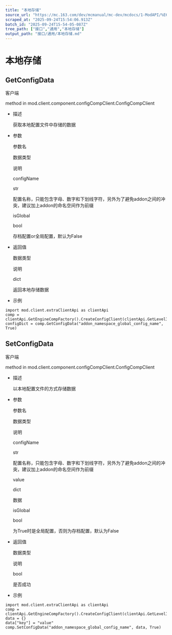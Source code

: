 ```yaml
---
title: "本地存储"
source_url: "https://mc.163.com/dev/mcmanual/mc-dev/mcdocs/1-ModAPI/%E6%8E%A5%E5%8F%A3/%E9%80%9A%E7%94%A8/%E6%9C%AC%E5%9C%B0%E5%AD%98%E5%82%A8.html"
scraped_at: "2025-09-24T15:54:06.913Z"
batch_id: "2025-09-24T15-54-05-087Z"
tree_path: ["接口","通用","本地存储"]
output_path: "接口/通用/本地存储.md"
---
```


#  本地存储

##  GetConfigData

客户端

method in mod.client.component.configCompClient.ConfigCompClient

*   描述
    
    获取本地配置文件中存储的数据
    
*   参数
    
    参数名
    
    数据类型
    
    说明
    
    configName
    
    str
    
    配置名称，只能包含字母、数字和下划线字符，另外为了避免addon之间的冲突，建议加上addon的命名空间作为前缀
    
    isGlobal
    
    bool
    
    存档配置or全局配置，默认为False
    
*   返回值
    
    数据类型
    
    说明
    
    dict
    
    返回本地存储数据
    
*   示例
    

```
import mod.client.extraClientApi as clientApi
comp = clientApi.GetEngineCompFactory().CreateConfigClient(clientApi.GetLevelId())
configDict = comp.GetConfigData("addon_namespace_global_config_name", True)

```

##  SetConfigData

客户端

method in mod.client.component.configCompClient.ConfigCompClient

*   描述
    
    以本地配置文件的方式存储数据
    
*   参数
    
    参数名
    
    数据类型
    
    说明
    
    configName
    
    str
    
    配置名称，只能包含字母、数字和下划线字符，另外为了避免addon之间的冲突，建议加上addon的命名空间作为前缀
    
    value
    
    dict
    
    数据
    
    isGlobal
    
    bool
    
    为True时是全局配置，否则为存档配置，默认为False
    
*   返回值
    
    数据类型
    
    说明
    
    bool
    
    是否成功
    
*   示例
    

```
import mod.client.extraClientApi as clientApi
comp = clientApi.GetEngineCompFactory().CreateConfigClient(clientApi.GetLevelId())
data = {}
data["key"] = "value"
comp.SetConfigData("addon_namespace_global_config_name", data, True)

```
